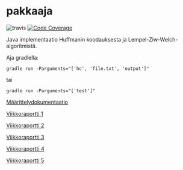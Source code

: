 # pakkaaja

![travis](https://travis-ci.org/virtalas/pakkaaja.svg?branch=master)
[![Code Coverage](https://img.shields.io/codecov/c/github/virtalas/pakkaaja/master.svg)](https://codecov.io/github/virtalas/pakkaaja/)

Java implementaatio Huffmanin koodauksesta ja Lempel-Ziw-Welch-algoritmistä.

Aja gradlella:

    gradle run -Parguments="['hc', 'file.txt', 'output']"

tai

    gradle run -Parguments="['test']"

[Määrittelydokumentaatio](https://github.com/virtalas/pakkaaja/tree/master/dokumentaatio/määrittelydokumentti.md)

[Viikkoraportti 1](https://github.com/virtalas/pakkaaja/tree/master/dokumentaatio/viikkoraportti1.md)

[Viikkoraportti 2](https://github.com/virtalas/pakkaaja/blob/master/dokumentaatio/viikkoraportti2.md)

[Viikkoraportti 3](https://github.com/virtalas/pakkaaja/blob/master/dokumentaatio/viikkoraportti3.md)

[Viikkoraportti 4](https://github.com/virtalas/pakkaaja/blob/master/dokumentaatio/viikkoraportti4.md)

[Viikkoraportti 5](https://github.com/virtalas/pakkaaja/blob/master/dokumentaatio/viikkoraportti5.md)
